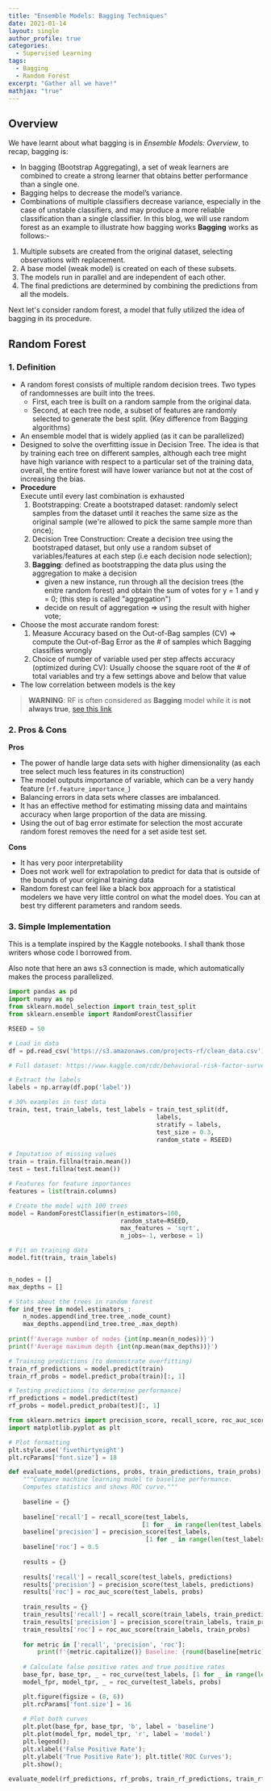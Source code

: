 ```yaml
---
title: "Ensemble Models: Bagging Techniques"
date: 2021-01-14
layout: single
author_profile: true
categories:
  - Supervised Learning
tags: 
  - Bagging
  - Random Forest
excerpt: "Gather all we have!"
mathjax: "true"
---
```

## Overview
We have learnt about what bagging is in *Ensemble Models: Overview*, to recap, bagging is:
- In bagging (Bootstrap Aggregating), a set of weak learners are combined to create a strong learner that obtains better performance than a single one.
- Bagging helps to decrease the model’s variance.
- Combinations of multiple classifiers decrease variance, especially in the case of unstable classifiers, and may produce a more reliable classification than a single classifier.
In this blog, we will use random forest as an example to illustrate how bagging works
**Bagging** works as follows:-
1. Multiple subsets are created from the original dataset, selecting observations with replacement.
2. A base model (weak model) is created on each of these subsets.
3. The models run in parallel and are independent of each other.
4. The final predictions are determined by combining the predictions from all the models.

Next let's consider random forest, a model that fully utilized the idea of bagging in its procedure.

## Random Forest
### 1. Definition
- A random forest consists of multiple random decision trees. Two types of randomnesses are built into the trees. 
    - First, each tree is built on a random sample from the original data. 
    - Second, at each tree node, a subset of features are randomly selected to generate the best split. (Key difference from Bagging algorithms)
- An ensemble model that is widely applied (as it can be parallelized)
- Designed to solve the overfitting issue in Decision Tree. The idea is that by training each tree on different samples, although each tree might have high variance with respect to a particular set of the training data, overall, the entire forest will have lower variance but not at the cost of increasing the bias.
- __Procedure__  
    Execute until every last combination is exhausted 
    1. Bootstrapping: Create a bootstraped dataset: randomly select samples from the dataset until it reaches the same size as the original sample (we're allowed to pick the same sample more than once);
    2. Decision Tree Construction: Create a decision tree using the bootstraped dataset, but only use a random subset of variables/features at each step (i.e each decision node selection);
    3. **Bagging**: defined as bootstrapping the data plus using the aggregation to make a decision
        - given a new instance, run through all the decision trees (the enitre random forest) and obtain the sum of votes for y = 1 and y = 0; (this step is called "aggregation")
        - decide on result of aggregation => using the result with higher vote;
- Choose the most accurate random forest:
    1. Measure Accuracy based on the Out-of-Bag samples (CV) => compute the Out-of-Bag Error as the # of samples which Bagging classifies wrongly
    2. Choice of number of variable used per step affects accuracy (optimized during CV): Usually choose the square root of the # of total variables and try a few settings above and below that value 
- The low correlation between models is the key
> __WARNING__: RF is often considered as __Bagging__ model while it is __not always true__, [see this link](https://stats.stackexchange.com/questions/264129/what-is-the-difference-between-bagging-and-random-forest-if-only-one-explanatory)

### 2. Pros & Cons
**Pros**
- The power of handle large data sets with higher dimensionality (as each tree select much less features in its construction)
- The model outputs importance of variable, which can be a very handy feature (`rf.feature_importance_`)
- Balancing errors in data sets where classes are imbalanced.
- It has an effective method for estimating missing data and maintains accuracy when large proportion of the data are missing.
- Using the out of bag error estimate for selection the most accurate random forest removes the need for a set aside test set.

**Cons**
- It has very poor interpretability
- Does not work well for extrapolation to predict for data that is outside of the bounds of your original training data
- Random forest can feel like a black box approach for a statistical modelers we have very little control on what the model does. You can at best try different parameters and random seeds.

### 3. Simple Implementation
This is a template inspired by the Kaggle notebooks. I shall thank those writers whose code I borrowed from. 

Also note that here an aws s3 connection is made, which automatically makes the process parallelized.

```python
import pandas as pd
import numpy as np
from sklearn.model_selection import train_test_split
from sklearn.ensemble import RandomForestClassifier

RSEED = 50

# Load in data
df = pd.read_csv('https://s3.amazonaws.com/projects-rf/clean_data.csv')

# Full dataset: https://www.kaggle.com/cdc/behavioral-risk-factor-surveillance-system

# Extract the labels
labels = np.array(df.pop('label'))

# 30% examples in test data
train, test, train_labels, test_labels = train_test_split(df,
                                         labels, 
                                         stratify = labels,
                                         test_size = 0.3, 
                                         random_state = RSEED)

# Imputation of missing values
train = train.fillna(train.mean())
test = test.fillna(test.mean())

# Features for feature importances
features = list(train.columns)

# Create the model with 100 trees
model = RandomForestClassifier(n_estimators=100, 
                               random_state=RSEED, 
                               max_features = 'sqrt',
                               n_jobs=-1, verbose = 1)

# Fit on training data
model.fit(train, train_labels)


n_nodes = []
max_depths = []

# Stats about the trees in random forest
for ind_tree in model.estimators_:
    n_nodes.append(ind_tree.tree_.node_count)
    max_depths.append(ind_tree.tree_.max_depth)
    
print(f'Average number of nodes {int(np.mean(n_nodes))}')
print(f'Average maximum depth {int(np.mean(max_depths))}')

# Training predictions (to demonstrate overfitting)
train_rf_predictions = model.predict(train)
train_rf_probs = model.predict_proba(train)[:, 1]

# Testing predictions (to determine performance)
rf_predictions = model.predict(test)
rf_probs = model.predict_proba(test)[:, 1]

from sklearn.metrics import precision_score, recall_score, roc_auc_score, roc_curve
import matplotlib.pyplot as plt

# Plot formatting
plt.style.use('fivethirtyeight')
plt.rcParams['font.size'] = 18

def evaluate_model(predictions, probs, train_predictions, train_probs):
    """Compare machine learning model to baseline performance.
    Computes statistics and shows ROC curve."""
    
    baseline = {}
    
    baseline['recall'] = recall_score(test_labels, 
                                     [1 for _ in range(len(test_labels))])
    baseline['precision'] = precision_score(test_labels, 
                                      [1 for _ in range(len(test_labels))])
    baseline['roc'] = 0.5
    
    results = {}
    
    results['recall'] = recall_score(test_labels, predictions)
    results['precision'] = precision_score(test_labels, predictions)
    results['roc'] = roc_auc_score(test_labels, probs)
    
    train_results = {}
    train_results['recall'] = recall_score(train_labels, train_predictions)
    train_results['precision'] = precision_score(train_labels, train_predictions)
    train_results['roc'] = roc_auc_score(train_labels, train_probs)
    
    for metric in ['recall', 'precision', 'roc']:
        print(f'{metric.capitalize()} Baseline: {round(baseline[metric], 2)} Test: {round(results[metric], 2)} Train: {round(train_results[metric], 2)}')
    
    # Calculate false positive rates and true positive rates
    base_fpr, base_tpr, _ = roc_curve(test_labels, [1 for _ in range(len(test_labels))])
    model_fpr, model_tpr, _ = roc_curve(test_labels, probs)

    plt.figure(figsize = (8, 6))
    plt.rcParams['font.size'] = 16
    
    # Plot both curves
    plt.plot(base_fpr, base_tpr, 'b', label = 'baseline')
    plt.plot(model_fpr, model_tpr, 'r', label = 'model')
    plt.legend();
    plt.xlabel('False Positive Rate'); 
    plt.ylabel('True Positive Rate'); plt.title('ROC Curves');
    plt.show();

evaluate_model(rf_predictions, rf_probs, train_rf_predictions, train_rf_probs)

```